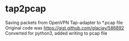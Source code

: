 # tap2pcap  
Saving packets from OpenVPN Tap-adapter to *.pcap file  
Original code was https://gist.github.com/glacjay/586892  
Converted for python3, added writing to pcap file  
